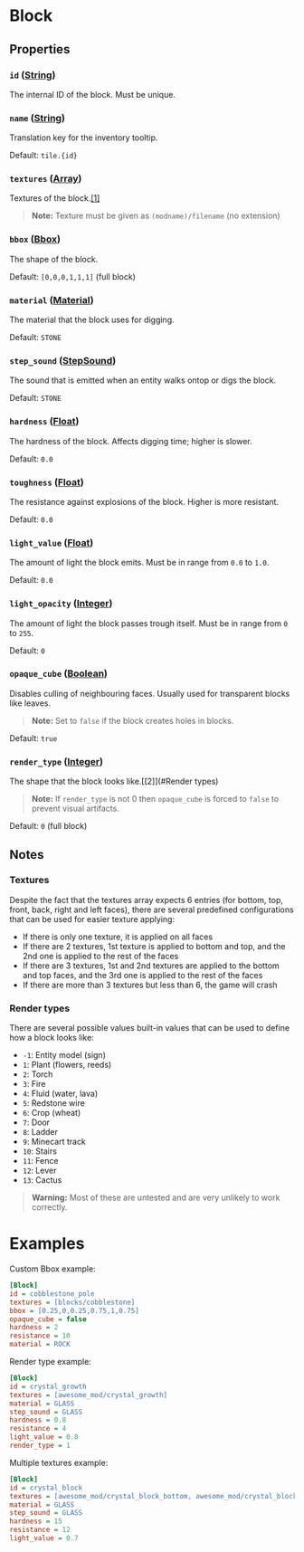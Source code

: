# Block

## Properties
### `id` ([String](../Types.md#String))
The internal ID of the block. 
Must be unique.

### `name` ([String](../Types.md#String))
Translation key for the inventory tooltip.

Default: `tile.{id}`

### `textures` ([Array](../Types.md#Array))
Textures of the block.[[1]](#Textures)
> **Note:** Texture must be given as `(modname)/filename` (no extension)

### `bbox` ([Bbox](../Types.md#Bbox))
The shape of the block.

Default: `[0,0,0,1,1,1]` (full block)

### `material` ([Material](../Types.md#Material))
The material that the block uses for digging.

Default: `STONE`

### `step_sound` ([StepSound](../Types.md#StepSound))
The sound that is emitted when an entity walks ontop or digs the block.

Default: `STONE`

### `hardness` ([Float](../Types.md#Float))
The hardness of the block. 
Affects digging time; higher is slower.

Default: `0.0`

### `toughness` ([Float](../Types.md#Float))
The resistance against explosions of the block. 
Higher is more resistant.

Default: `0.0`

### `light_value` ([Float](../Types.md#Float))
The amount of light the block emits.
Must be in range from `0.0` to `1.0`.

Default: `0.0`

### `light_opacity` ([Integer](../Types.md#Integer))
The amount of light the block passes trough itself.
Must be in range from `0` to `255`.

Default: `0`

### `opaque_cube` ([Boolean](../Types.md#Boolean))
Disables culling of neighbouring faces.
Usually used for transparent blocks like leaves.
> **Note:** Set to `false` if the block creates holes in blocks.

Default: `true`

### `render_type` ([Integer](../Types.md#Integer))
The shape that the block looks like.[[2]](#Render types)
> **Note:** If `render_type` is not 0 then `opaque_cube` is forced to `false` to prevent visual artifacts.

Default: `0` (full block)

## Notes

### Textures
Despite the fact that the textures array expects 6 entries (for bottom, top, front, back, right and left faces), there are several predefined configurations that can be used for easier texture applying:
- If there is only one texture, it is applied on all faces
- If there are 2 textures, 1st texture is applied to bottom and top, and the 2nd one is applied to the rest of the faces
- If there are 3 textures, 1st and 2nd textures are applied to the bottom and top faces, and the 3rd one is applied to the rest of the faces
- If there are more than 3 textures but less than 6, the game will crash

### Render types
There are several possible values built-in values that can be used to define how a block looks like: 
- `-1`: Entity model (sign)
- `1`: Plant (flowers, reeds)
- `2`: Torch
- `3`: Fire
- `4`: Fluid (water, lava)
- `5`: Redstone wire
- `6`: Crop (wheat)
- `7`: Door
- `8`: Ladder
- `9`: Minecart track
- `10`: Stairs
- `11`: Fence
- `12`: Lever
- `13`: Cactus
> **Warning:** Most of these are untested and are very unlikely to work correctly.

# Examples
Custom Bbox example:
```ini
[Block]
id = cobblestone_pole
textures = [blocks/cobblestone]
bbox = [0.25,0,0.25,0.75,1,0.75]
opaque_cube = false
hardness = 2
resistance = 10
material = ROCK
```
Render type example:
```ini
[Block]
id = crystal_growth
textures = [awesome_mod/crystal_growth]
material = GLASS
step_sound = GLASS
hardness = 0.8
resistance = 4
light_value = 0.8
render_type = 1
```
Multiple textures example:
```ini
[Block]
id = crystal_block
textures = [awesome_mod/crystal_block_bottom, awesome_mod/crystal_block_side, awesome_mod/crystal_block_top]
material = GLASS
step_sound = GLASS
hardness = 15
resistance = 12
light_value = 0.7
```